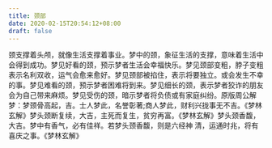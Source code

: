```yaml
---
title: 颈部
date: 2020-02-15T20:54:12+08:00
draft: false
---
```


颈支撑着头颅，就像生活支撑着事业。梦中的颈，象征生活的支撑，意味着生活中会得到成功。梦见好看的颈，预示梦者生活会幸福快乐。梦见颈部变粗，脖子变粗表示名利双收，运气会愈来愈好。梦见颈部被掐住，表示将要独立。或会发生不幸的事。梦见难看的颈，预示梦者困难将到来。梦见细长的颈，表示梦者狡诈的朋友会为自己带来麻烦。梦见受伤的颈，暗示梦者将负债或有家庭纠纷。原版周公解梦：梦颈骨高起，吉。士人梦此，名誉彰著;商人梦此，财利兴拢事无不吉。《梦林玄解》梦头颈断复续，大吉，主死而复生，贫穷再富。《梦林玄解》梦头颈香馥，大吉。梦中有香气，必有佳祥。若梦头颈香馥，则是六经神 清，运通时兆，将有喜庆之事。《梦林玄解》